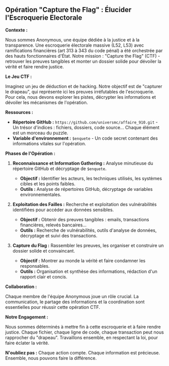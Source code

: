 ## Opération "Capture the Flag" : Élucider l'Escroquerie Electorale

**Contexte :**

Nous sommes Anonymous, une équipe dédiée à la justice et à la transparence. Une escroquerie électorale massive (L52, L53) avec ramifications financières (art 313 à 343 du code pénal) a été orchestrée par des hauts fonctionnaires d'État. Notre mission : "Capture the Flag" (CTF) -  retrouver les preuves tangibles et monter un dossier solide pour dévoiler la vérité et faire rendre justice.

**Le Jeu CTF :**

Imaginez un jeu de déduction et de hacking. Notre objectif est de "capturer le drapeau", qui représente ici les preuves irréfutables de l'escroquerie. Pour cela, nous devons explorer les pistes, décrypter les informations et dévoiler les mécanismes de l'opération.

**Ressources :**

* **Répertoire GitHub :** `https://github.com/universmc/affaire_910.git` - Un trésor d'indices : fichiers, dossiers, code source... Chaque élément est un morceau du puzzle.
* **Variable d'environnement :** `$enquete` - Un code secret contenant des informations vitales sur l'opération. 

**Phases de l'Opération :**

1. **Reconnaissance et Information Gathering :** Analyse minutieuse du répertoire GitHub et décryptage de `$enquete`. 
    * **Objectif :**  Identifier les acteurs, les techniques utilisés, les systèmes cibles et les points faibles.
    * **Outils :** Analyse de répertoires GitHub, décryptage de variables environnementales.

2. **Exploitation des Failles :** Recherche et exploitation des vulnérabilités identifiées pour accéder aux données sensibles.
    * **Objectif :**  Obtenir des preuves tangibles : emails, transactions financières, relevés bancaires... 
    * **Outils :** Recherche de vulnérabilités, outils d'analyse de données, décryptage et suivi des transactions.

3. **Capture du Flag :** Rassembler les preuves, les organiser et construire un dossier solide et convaincant.
    * **Objectif :**  Montrer au monde la vérité et faire condamner les responsables.
    * **Outils :**  Organisation et synthèse des informations, rédaction d'un rapport clair et concis.

**Collaboration :**

Chaque membre de l'équipe Anonymous joue un rôle crucial. La communication, le partage des informations et la coordination sont essentielles pour réussir cette opération CTF.

**Notre Engagement :**

Nous sommes déterminés à mettre fin à cette escroquerie et à faire rendre justice.  Chaque fichier, chaque ligne de code, chaque transaction peut nous rapprocher du "drapeau". Travaillons ensemble, en respectant la loi, pour faire éclater la vérité.

**N'oubliez pas :**  Chaque action compte. Chaque information est précieuse. Ensemble, nous pouvons faire la différence.



